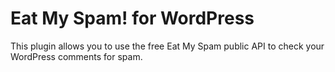 # Eat My Spam! for WordPress

This plugin allows you to use the free Eat My Spam public API to check your WordPress comments for spam.


